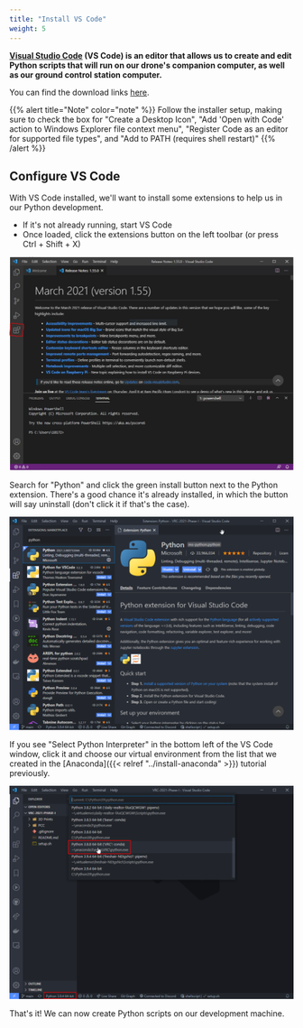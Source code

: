 ```yaml
---
title: "Install VS Code"
weight: 5
---
```


**[Visual Studio Code](https://code.visualstudio.com/docs/editor/whyvscode)
(VS Code) is an editor that allows us to create and edit
Python scripts that will run on our drone's companion computer,
as well as our ground control station computer.**

You can find the download links [here](https://code.visualstudio.com/).

{{% alert title="Note" color="note" %}}
Follow the installer setup, making sure to check the box for "Create a Desktop Icon",
"Add 'Open with Code' action to Windows Explorer file context menu",
"Register Code as an editor for supported file types", and
"Add to PATH (requires shell restart)"
{{% /alert %}}

## Configure VS Code

With VS Code installed, we'll want to install some extensions
to help us in our Python development.

- If it's not already running, start VS Code
- Once loaded, click the extensions button on the left toolbar
  (or press Ctrl + Shift + X)

![](vscode_extensions_button.JPG)

Search for "Python" and click the green install button next to the Python extension.
There's a good chance it's already installed, in which the button
will say uninstall (don't click it if that's the case).

![](image.png)

If you see "Select Python Interpreter" in the bottom left of the VS Code window,
click it and choose our virtual environment from the list that we created in the
[Anaconda]({{< relref "../install-anaconda" >}}) tutorial previously.

![](image1.png)

That's it! We can now create Python scripts on our development machine.
